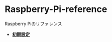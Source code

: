 # Raspberry-Pi-reference
Raspberry Piのリファレンス

* **[初期設定](https://github.com/Bigisland1729/Raspberry-Pi-reference/blob/main/setup.md)**
